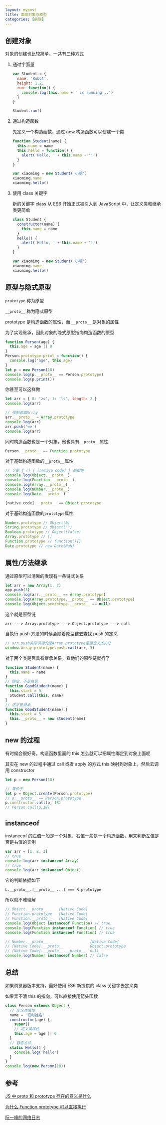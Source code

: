 ```yaml
---
layout: mypost
title: 面向对象与原型
categories: [前端]
---
```


## 创建对象

对象的创建也比较简单，一共有三种方式

1. 通过字面量

   ```js
   var Student = {
     name: 'Robot',
     height: 1.2,
     run: function() {
       console.log(this.name + ' is running...')
     }
   }

   Student.run()
   ```

2. 通过构造函数

   先定义一个构造函数，通过 new 构造函数可以创建一个类

   ```js
   function Student(name) {
     this.name = name
     this.hello = function() {
       alert('Hello, ' + this.name + '!')
     }
   }

   var xiaoming = new Student('小明')
   xiaoming.name
   xiaoming.hello()
   ```

3. 使用 class 关键字

   新的关键字 class 从 ES6 开始正式被引入到 JavaScript 中，让定义类和继承类更简单

   ```js
   class Student {
     constructor(name) {
       this.name = name
     }
     hello() {
       alert('Hello, ' + this.name + '!')
     }
   }

   var xiaoming = new Student('小明')
   xiaoming.name
   xiaoming.hello()
   ```

## 原型与隐式原型

`prototype` 称为原型

`__proto__` 称为隐式原型

prototype 是构造函数的属性，而 `__proto__` 是对象的属性

为了实现继承，因此对象的隐式原型指向构造函数的原型

```js
function Person(age) {
  this.age = age || 0
}
Person.prototype.print = function() {
  console.log('age', this.age)
}
let p = new Person(18)
console.log(p.__proto__ == Person.prototype)
console.log(p.print())
```

你甚至可以这样做

```js
let arr = { 0: 'zs', 1: 'ls', length: 2 }
console.log(arr)

// 强制改成Array
arr.__proto__ = Array.prototype
console.log(arr)
arr.push('we')
console.log(arr)
```

同时构造函数也是一个对象，他也具有`__proto__`属性

```js
Person.__proto__ == Function.prototype
```

对于基础构造函数的`__proto__`属性

```js
// 全是 ƒ () { [native code] } 都相等
console.log(Object.__proto__)
console.log(Function.__proto__)
console.log(Array.__proto__)
console.log(Number.__proto__)
console.log(Date.__proto__)

[native code].__proto__ == Object.prototype
```

对于基础构造函数的`prototype`属性

```js
Number.prototype // Object(0)
String.prototype // Object("")
Boolean.prototype // Object(false)
Array.prototype // []
Function.prototype // function(){}
Date.prototype // new Date(NaN)
```

## 属性/方法继承

通过原型可以清晰的发现有一条链式关系

```js
let arr = new Array(1, 2)
app.push(3)
console.log(arr.__proto__ == Array.prototype)
console.log(Array.prototype.__proto__ == Object.prototype)
console.log(Object.prototype.__proto__ == null)
```

这个就是原型链

```
arr ---> Array.prototype ---> Object.prototype ---> null
```

当执行 push 方法的时候会顺着原型链去查找 push 的定义

```js
// arr.push实际调用的是Array.prototype里面定义的方法
window.Array.prototype.push.call(arr, 3)
```

对于两个类是否具有继承关系，看他们的原型链就行了

```js
function Student(name) {
  this.name = name
}
// 绑定，不是继承
function GoodStudent(name) {
  this.start = 5
  Student.call(this, name)
}
// 这才是继承
function GoodStudent(name) {
  this.start = 5
  this.__proto__ = new Student(name)
}
```

## new 的过程

有时候会很好奇，构造函数里面的 this 怎么就可以把属性绑定到对象上面呢

其实在 new 的过程中通过 call 或者 apply 的方式 this 映射到对象上，然后去调用 constructor

```js
let p = new Person(18)

// 等价于
let p = Object.create(Person.prototype)
// p.__proto__ == Person.prototype
p.constructor.call(p, 18)
// Person.call(p,18)
```

## instanceof

instanceof 的左值一般是一个对象，右值一般是一个构造函数，用来判断左值是否是右值的实例

```js
var arr = [1, 2, 3]
// true
console.log(arr instanceof Array)
// true
console.log(arr instanceof Object)
```

它的判断依据如下

```
L.__proto__.[__proto__ ...] === R.prototype
```

所以就不难理解

```js
// Object.__proto__     [Native Code]
// Function.prototype   [Native Code]
// Function.__proto__   [Native Code]
console.log(Object instanceof Function) // true
console.log(Function instanceof Function) // true
console.log(Function instanceof Function) // true

// Number.__proto__                   [Native Code]
// [Native Code].__proto__            Object.prototype
// [Native Code].__proto__.__proto__  null
console.log(Number instanceof Number) // false
```

## 总结

如果浏览器版本支持，最好使用 ES6 新提供的 class 关键字去定义类

如果弄不清 this 的指向，可以直接使用箭头函数

```js
class Person extends Object {
  // 定义类属性
  name = '临时姓名'
  constructor(age) {
    super()
    // 定义类属性
    this.age = age || 0
  }
  // 静态方法
  static Hello() {
    console.log('hello')
  }
}
console.log(new Person(18))
```

## 参考

[JS 中 proto 和 prototype 存在的意义是什么](https://www.zhihu.com/question/56770432)

[为什么 Function.prototype 可以直接执行](https://www.zhihu.com/question/323462380/answer/682017098)

[阮一峰的网络日志](http://www.ruanyifeng.com/blog/2010/05/object-oriented_javascript_encapsulation.html)
